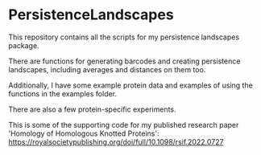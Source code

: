 # PersistenceLandscapes

This repository contains all the scripts for my persistence landscapes package.

There are functions for generating barcodes and creating persistence landscapes, including averages and distances on them too. 

Additionally, I have some example protein data and examples of using the functions in the examples folder. 

There are also a few protein-specific experiments.

This is some of the supporting code for my published research paper 'Homology of Homologous Knotted Proteins': https://royalsocietypublishing.org/doi/full/10.1098/rsif.2022.0727

